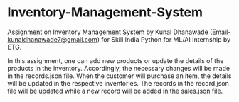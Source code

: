 # Inventory-Management-System
Assignment on Inventory Management System by Kunal Dhanawade (Email-kunaldhanawade7@gmail.com) for Skill India Python for ML/AI Internship by ETG. 

In this assignment, one can add new products or update the details of the products in the inventory. Accordingly, the necessary changes will be made in the records.json file.
When the customer will purchase an item, the details will be updated in the respective inventories. The records in the record.json file will be updated while a new record will be added in the sales.json file.
